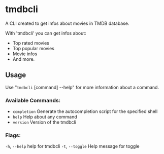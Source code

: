 # tmdbcli

A CLI created to get infos about movies in TMDB database. 

With 'tmdbcli' you can get infos about: 
- Top rated movies
- Top popular movies
- Movie infos
- And more.

## Usage

Use "`tmdbcli` [command] --help" for more information about a command.

### Available Commands:
  - `completion`  Generate the autocompletion script for the specified shell
  - `help`        Help about any command
  - `version`     Version of the tmdbcli

### Flags:
  `-h`, `--help`     help for tmdbcli
  `-t`, `--toggle`   Help message for toggle
